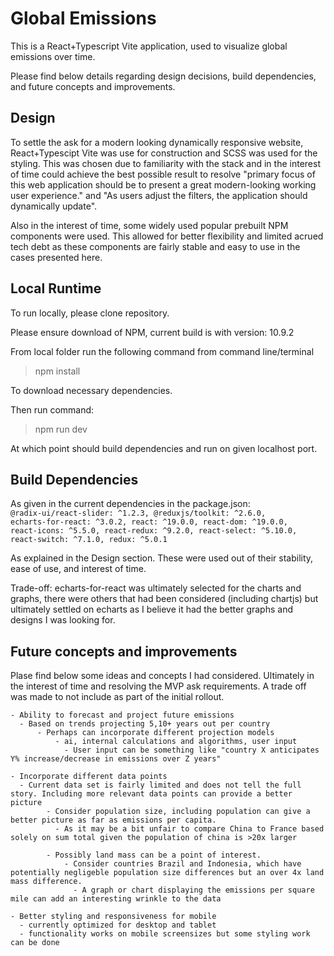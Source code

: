 # Global Emissions

  This is a React+Typescript Vite application, used to visualize global emissions over time.

  Please find below details regarding design decisions, build dependencies, and future concepts and improvements.

## Design

  To settle the ask for a modern looking dynamically responsive website, React+Typescipt Vite was use for construction and SCSS was used for the styling. This was chosen due to familiarity with the stack and in the interest of time could achieve the best possible result to resolve "primary focus of this web application should be to present a great modern-looking working user experience." and "As users adjust the filters, the application should dynamically update".

  Also in the interest of time, some widely used popular prebuilt NPM components were used. This allowed for better flexibility and limited acrued tech debt as these components are fairly stable and easy to use in the cases presented here.

## Local Runtime

  To run locally, please clone repository.

  Please ensure download of NPM, current build is with version: 10.9.2

  From local folder run the following command from command line/terminal
  > npm install
  
  To download necessary dependencies.

  Then run command:
  > npm run dev
    
  At which point should build dependencies and run on given localhost port.

## Build Dependencies

  As given in the current dependencies in the package.json:
      <code>
      @radix-ui/react-slider: ^1.2.3,
      @reduxjs/toolkit: ^2.6.0,
      echarts-for-react: ^3.0.2,
      react: ^19.0.0,
      react-dom: ^19.0.0,
      react-icons: ^5.5.0,
      react-redux: ^9.2.0,
      react-select: ^5.10.0,
      react-switch: ^7.1.0,
      redux: ^5.0.1
      </code>

  As explained in the Design section. These were used out of their stability, ease of use, and interest of time.

  Trade-off: echarts-for-react was ultimately selected for the charts and graphs, there were others that had been considered (including chartjs) but ultimately settled on echarts as I believe it had the better graphs and designs I was looking for.

## Future concepts and improvements
  Plase find below some ideas and concepts I had considered. Ultimately in the interest of time and resolving the MVP ask requirements. A trade off was made to not include as part of the initial rollout.

	- Ability to forecast and project future emissions
	  - Based on trends projecting 5,10+ years out per country
		  - Perhaps can incorporate different projection models
			  - ai, internal calculations and algorithms, user input
			    - User input can be something like "country X anticipates Y% increase/decrease in emissions over Z years"
	
	- Incorporate different data points
	  - Current data set is fairly limited and does not tell the full story. Including more relevant data points can provide a better picture
			- Consider population size, including population can give a better picture as far as emissions per capita. 
			  - As it may be a bit unfair to compare China to France based solely on sum total given the population of china is >20x larger
	
			- Possibly land mass can be a point of interest.
				- Consider countries Brazil and Indonesia, which have potentially negligeble population size differences but an over 4x land mass difference.
				  - A graph or chart displaying the emissions per square mile can add an interesting wrinkle to the data
	
	- Better styling and responsiveness for mobile
	  - currently optimized for desktop and tablet
	  - functionality works on mobile screensizes but some styling work can be done